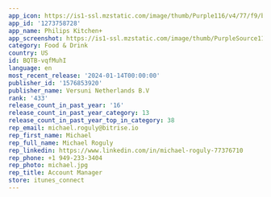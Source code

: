 ```yaml
---
app_icon: https://is1-ssl.mzstatic.com/image/thumb/Purple116/v4/77/f9/b2/77f9b2ef-de6a-53c2-434f-e0c0bedcd68d/AppIcon-AppStore-0-0-1x_U007emarketing-0-7-0-85-220.png/1024x1024bb.png
app_id: '1273758728'
app_name: Philips Kitchen+
app_screenshot: https://is1-ssl.mzstatic.com/image/thumb/PurpleSource116/v4/95/d1/d5/95d1d5be-f982-f12f-9690-ff9aa6bd1521/4cc554d9-e385-4e75-87b3-13fd98c9c1bc_Apple_app_store_-_1.png/1242x2688bb.png
category: Food & Drink
country: US
id: BQTB-vqfMuhI
language: en
most_recent_release: '2024-01-14T00:00:00'
publisher_id: '1576853920'
publisher_name: Versuni Netherlands B.V
rank: '433'
release_count_in_past_year: '16'
release_count_in_past_year_category: 13
release_count_in_past_year_top_in_category: 38
rep_email: michael.roguly@bitrise.io
rep_first_name: Michael
rep_full_name: Michael Roguly
rep_linkedin: https://www.linkedin.com/in/michael-roguly-77376710
rep_phone: +1 949-233-3404
rep_photo: michael.jpg
rep_title: Account Manager
store: itunes_connect
---
```

